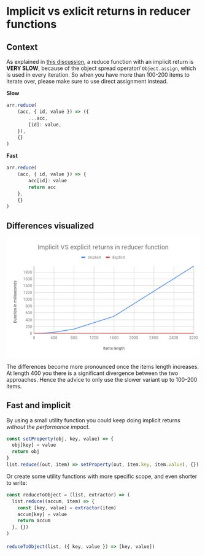 # Implicit vs exlicit returns in reducer functions

## Context
As explained in [this discussion](https://github.com/dhis2/notes/issues/39), a reduce function with an implicit return is **VERY SLOW**, because of the object spread operator/ `Object.assign`, which is used in every iteration. So when you have more than 100-200 items to iterate over, please make sure to use direct assignment instead.

**Slow**
```javascript
arr.reduce(
    (acc, { id, value }) => ({
        ...acc,
        [id]: value,
    }),
    {}
)
```

**Fast**
```javascript
arr.reduce(
    (acc, { id, value }) => {
        acc[id]: value
        return acc
    },
    {}
)
```
## Differences visualized
![graph](./assets/implicit-vs-explicit-reducer-function-line-chart.png)

The differences become more pronounced once the items length increases. At length 400 you there is a significant divergence between the two approaches. Hence the advice to only use the slower variant up to 100-200 items.


## Fast and implicit
By using a small utility function you could keep doing implicit returns _without the performance impact_.
```javascript
const setProperty(obj, key, value) => {
  obj[key] = value
  return obj
}
list.reduce((out, item) => setProperty(out, item.key, item.value), {})
```

Or create some utility functions with more specific scope, and even shorter to write:
```javascript
const reduceToObject = (list, extractor) => (
  list.reduce((accum, item) => {
    const [key, value] = extractor(item)
    accum[key] = value
    return accum
  }, {})
)

reduceToObject(list, ({ key, value }) => [key, value])
```